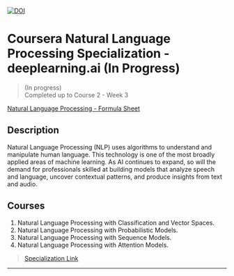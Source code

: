[![DOI](https://zenodo.org/badge/DOI/10.5281/zenodo.3987960.svg)](https://doi.org/10.5281/zenodo.3987960)

# Coursera Natural Language Processing Specialization - deeplearning.ai (In Progress)

> (In progress)  
>  Completed up to Course 2 - Week 3

[Natural Language Processing - Formula Sheet](./fady-morris_natural-language-processing.pdf)

## Description
Natural Language Processing (NLP) uses algorithms to understand and manipulate human language. This technology is one of the most broadly applied areas of machine learning. As AI continues to expand, so will the demand for professionals skilled at building models that analyze speech and language, uncover contextual patterns, and produce insights from text and audio.

## Courses
1. Natural Language Processing with Classification and Vector Spaces.
2. Natural Language Processing with Probabilistic Models.
3. Natural Language Processing with Sequence Models.
4. Natural Language Processing with Attention Models.


> [Specialization Link](https://www.coursera.org/specializations/natural-language-processing)

--------------------------------------------------------------------
